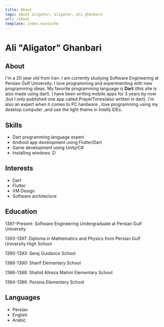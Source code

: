 ```yaml
---
title: About
tags: about aligator, aligator, ali ghanbari
url: /about
template: index.mustache
---
```


# Ali "Aligator" Ghanbari

## About

I'm a 20 year old from Iran. I am currently studying Software Engineering at Persian Gulf University.
I love programming and experimenting with new programming ideas.
My favorite programming language is **Dart** (this site is also made using dart).
I have been writing mobile apps for 3 years by now ,but I only published one app called PrayerTimes(also written in dart).
I'm also an expert when it comes to PC hardware , love programming using my desktop computer ,and use the light theme in Intellij IDEs.
         
## Skills

* Dart programming language expert
* Android app development using Flutter/Dart
* Game development using Unity/C#
* Installing windows :D

## Interests
* Dart
* Flutter
* VM Design
* Software architecture

## Education

1397-Present: Software Engineering Undergraduate at Persian Gulf University

1393-1397: Diploma in Mathematics and Physics from Persian Gulf University High School

1390-1393: Seraj Guidance School

1388-1390: Sharif Elementary School

1386-1388: Shahid Alireza Mahini Elementary School

1384-1386: Porsina Elementary School

## Languages
* Persian
* English
* Arabic
